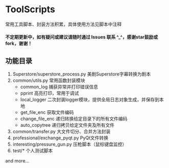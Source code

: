 # ToolScripts
常用工具脚本、封装方法积累，具体使用方法见脚本中注释
#### 不定期更新中，如有疑问或建议请随时通过 Issues 联系 ^_^，感谢star鼓励或fork，谢谢！

## 功能目录
1. Superstore/superstore_process.py 美剧Superstore字幕转换为剧本
2. common/utils.py 常用函数封装模块
   - common_log 捕获异常并打印错误信息
   - pprint 高亮打印，常用于调试
   - local_logger 二次封装logger模块，提供全局日志对象生成，并保存到本地
   - get_file_enc 获取文件编码
   - change_file_enc 递归转换给定目录下的所有文件编码
   - auto_copytree 递归拷贝给定文件夹及所有文件
3. common/transfer.py 大文件切分、合并方法封装
4. professional/exchange_pyqt.py PyQt文件转换
4. interesting/pressure_gun.py 压枪脚本（鼠标键盘监控）
5. test/* 个人测试脚本

and more...
